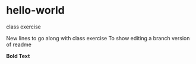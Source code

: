 # hello-world
class exercise

New lines to go along with class exercise
To show editing a branch version of readme

**Bold Text**

